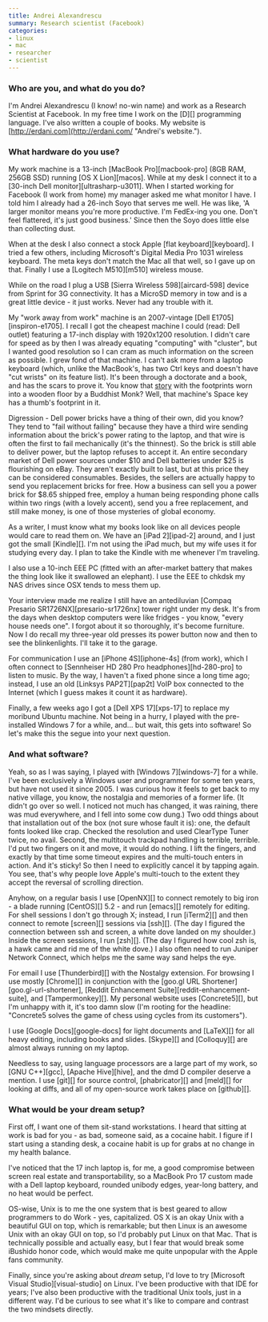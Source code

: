```yaml
---
title: Andrei Alexandrescu
summary: Research scientist (Facebook)
categories:
- linux
- mac
- researcher
- scientist
---
```


### Who are you, and what do you do?

I'm Andrei Alexandrescu (I know! no-win name) and work as a Research Scientist at Facebook. In my free time I work on the [D][] programming language. I've also written a couple of books. My website is [http://erdani.com](http://erdani.com/ "Andrei's website.").

### What hardware do you use?

My work machine is a 13-inch [MacBook Pro][macbook-pro] (8GB RAM, 256GB SSD) running [OS X Lion][macos]. While at my desk I connect it to a [30-inch Dell monitor][ultrasharp-u3011]. When I started working for Facebook (I work from home) my manager asked me what monitor I have. I told him I already had a 26-inch Soyo that serves me well. He was like, 'A larger monitor means you're more productive. I'm FedEx-ing you one. Don't feel flattered, it's just good business.' Since then the Soyo does little else than collecting dust.

When at the desk I also connect a stock Apple [flat keyboard][keyboard]. I tried a few others, including Microsoft's Digital Media Pro 1031 wireless keyboard. The meta keys don't match the Mac all that well, so I gave up on that. Finally I use a [Logitech M510][m510] wireless mouse.

While on the road I plug a USB [Sierra Wireless 598][aircard-598] device from Sprint for 3G connectivity. It has a MicroSD memory in tow and is a great little device - it just works. Never had any trouble with it.

My "work away from work" machine is an 2007-vintage [Dell E1705][inspiron-e1705]. I recall I got the cheapest machine I could (read: Dell outlet) featuring a 17-inch display with 1920x1200 resolution. I didn't care for speed as by then I was already equating "computing" with "cluster", but I wanted good resolution so I can cram as much information on the screen as possible. I grew fond of that machine. I can't ask more from a laptop keyboard (which, unlike the MacBook's, has two Ctrl keys and doesn't have "cut wrists" on its feature list). It's been through a doctorate and a book, and has the scars to prove it. You know that [story](http://www.weirdasianews.com/2009/04/28/footprints-wood-prayer-story-buddhist-monk/ "A story of a wooden floor with footprints from a Buddhist monk's prayers.") with the footprints worn into a wooden floor by a Buddhist Monk? Well, that machine's Space key has a thumb's footprint in it.

Digression - Dell power bricks have a thing of their own, did you know? They tend to "fail without failing" because they have a third wire sending information about the brick's power rating to the laptop, and that wire is often the first to fail mechanically (it's the thinnest). So the brick is still able to deliver power, but the laptop refuses to accept it. An entire secondary market of Dell power sources under $10 and Dell batteries under $25 is flourishing on eBay. They aren't exactly built to last, but at this price they can be considered consumables. Besides, the sellers are actually happy to send you replacement bricks for free. How a business can sell you a power brick for $8.65 shipped free, employ a human being responding phone calls within two rings (with a lovely accent), send you a free replacement, and still make money, is one of those mysteries of global economy.

As a writer, I must know what my books look like on all devices people would care to read them on. We have an [iPad 2][ipad-2] around, and I just got the small [Kindle][]. I'm not using the iPad much, but my wife uses it for studying every day. I plan to take the Kindle with me whenever I'm traveling.

I also use a 10-inch EEE PC (fitted with an after-market battery that makes the thing look like it swallowed an elephant). I use the EEE to chkdsk my NAS drives since OSX tends to mess them up.

Your interview made me realize I still have an antediluvian [Compaq Presario SR1726NX][presario-sr1726nx] tower right under my desk. It's from the days when desktop computers were like fridges - you know, "every house needs one". I forgot about it so thoroughly, it's become furniture. Now I do recall my three-year old presses its power button now and then to see the blinkenlights. I'll take it to the garage.

For communication I use an [iPhone 4S][iphone-4s] (from work), which I often connect to [Sennheiser HD 280 Pro headphones][hd-280-pro] to listen to music. By the way, I haven't a fixed phone since a long time ago; instead, I use an old [Linksys PAP2T][pap2t] VoIP box connected to the Internet (which I guess makes it count it as hardware).

Finally, a few weeks ago I got a [Dell XPS 17][xps-17] to replace my moribund Ubuntu machine. Not being in a hurry, I played with the pre-installed Windows 7 for a while, and... but wait, this gets into software! So let's make this the segue into your next question.

### And what software?

Yeah, so as I was saying, I played with [Windows 7][windows-7] for a while. I've been exclusively a Windows user and programmer for some ten years, but have not used it since 2005. I was curious how it feels to get back to my native village, you know, the nostalgia and memories of a former life. (It didn't go over so well. I noticed not much has changed, it was raining, there was mud everywhere, and I fell into some cow dung.) Two odd things about that installation out of the box (not sure whose fault it is): one, the default fonts looked like crap. Checked the resolution and used ClearType Tuner twice, no avail. Second, the multitouch trackpad handling is terrible, terrible. I'd put two fingers on it and move, it would do nothing. I lift the fingers, and exactly by that time some timeout expires and the multi-touch enters in action. And it's sticky! So then I need to explicitly cancel it by tapping again. You see, that's why people love Apple's multi-touch to the extent they accept the reversal of scrolling direction.

Anyhow, on a regular basis I use [OpenNX][] to connect remotely to big iron - a blade running [CentOS][] 5.2 - and run [emacs][] remotely for editing. For shell sessions I don't go through X; instead, I run [iTerm2][] and then connect to remote [screen][] sessions via [ssh][]. (The day I figured the connection between ssh and screen, a white dove landed on my shoulder.) Inside the screen sessions, I run [zsh][]. (The day I figured how cool zsh is, a hawk came and rid me of the white dove.) I also often need to run Juniper Network Connect, which helps me the same way sand helps the eye.

For email I use [Thunderbird][] with the Nostalgy extension. For browsing I use mostly [Chrome][] in conjunction with the [goo.gl URL Shortener][goo.gl-url-shortener], [Reddit Enhancement Suite][reddit-enhancement-suite], and [Tampermonkey][]. My personal website uses [Concrete5][], but I'm unhappy with it, it's too damn slow (I'm rooting for the headline: "Concrete5 solves the game of chess using cycles from its customers").

I use [Google Docs][google-docs] for light documents and [LaTeX][] for all heavy editing, including books and slides. [Skype][] and [Colloquy][] are almost always running on my laptop.

Needless to say, using language processors are a large part of my work, so [GNU C++][gcc], [Apache Hive][hive], and the dmd D compiler deserve a mention. I use [git][] for source control, [phabricator][] and [meld][] for looking at diffs, and all of my open-source work takes place on [github][].

### What would be your dream setup?

First off, I want one of them sit-stand workstations. I heard that sitting at work is bad for you - as bad, someone said, as a cocaine habit. I figure if I start using a standing desk, a cocaine habit is up for grabs at no change in my health balance.

I've noticed that the 17 inch laptop is, for me, a good compromise between screen real estate and transportability, so a MacBook Pro 17 custom made with a Dell laptop keyboard, rounded unibody edges, year-long battery, and no heat would be perfect.

OS-wise, Unix is to me the one system that is best geared to allow programmers to do Work - yes, capitalized. OS X is an okay Unix with a beautiful GUI on top, which is remarkable; but then Linux is an awesome Unix with an okay GUI on top, so I'd probably put Linux on that Mac. That is technically possible and actually easy, but I fear that would break some iBushido honor code, which would make me quite unpopular with the Apple fans community.

Finally, since you're asking about _dream_ setup, I'd love to try [Microsoft Visual Studio][visual-studio] on Linux. I've been productive with that IDE for years; I've also been productive with the traditional Unix tools, just in a different way. I'd be curious to see what it's like to compare and contrast the two mindsets directly.